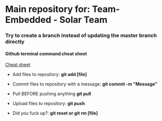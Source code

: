 # Main repository for: Team-Embedded - Solar Team 

### Try to create a branch instead of updating the master branch directly

#### Github terminal command cheat sheet
[Cheat sheet](https://education.github.com/git-cheat-sheet-education.pdf)

* Add files to repository: __git add [file]__ 

* Commit files to repository with a message: __git commit -m "Message"__

* Pull BEFORE pushing anything __git pull__

* Upload files to repository: __git push__

* Did you fuck up?: __git reset or git rm [file]__
